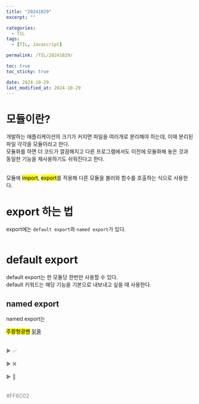 ```yaml
---
title: "20241029"
excerpt: ""

categories:
  - TIL
tags:
  - [TIL, Javascript]

permalink: /TIL/20241029/

toc: true
toc_sticky: true

date: 2024-10-29
last_modified_at: 2024-10-29
---
```


# 모듈이란?
개발하는 애플리케이션의 크기가 커지면 파일을 여러개로 분리해야 하는데, 이때 분리된 파일 각각을 모듈이라고 한다.<br>
모듈화를 하면 더 코드가 깔끔해지고 다른 프로그램에서도 이전에 모듈화해 놓은 것과 동일한 기능을 재사용하기도 쉬워진다고 한다.<br><br>

모듈에 <mark>import</mark>, <mark>export</mark>를 적용해 다른 모듈을 불러와 함수를 호출하는 식으로 사용한다. <br>

# export 하는 법
export에는 ```default export```와 ```named export```가 있다.<br><br>

# default export
default export는 한 모듈당 한번만 사용할 수 있다.<br>
default 키워드는 해당 기능을 기본으로 내보내고 싶을 때 사용한다. 


## named export
named export는 








<mark>주황형광펜</mark>
<ins>밑줄</ins>
<br>
<br><br>
<span style="color:gray">▶ ✅ <span><br><br>
<span style="color:gray">▶ ❌ <span><br><br>
<span style="color:gray">▶ 🔺 <span><br><br>
<a href="" target="_blank"></a><br>
#FF6C02
